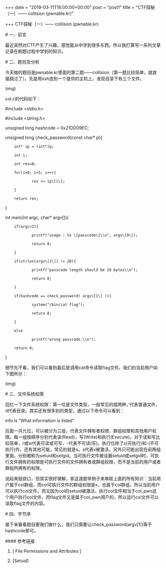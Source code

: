 +++
date = "2019-03-11T16:00:00+00:00"
post = "post1"
title = "CTF探秘（一）—— collision (pwnable.kr)"

+++
CTF探秘（一）—— collision (pwnable.kr)

\# 一、前言

最近突然对CTF产生了兴趣，感觉能从中学到很多东西。所以我打算写一系列文章记录在刷题过程中学到的知识。

\# 二、题目及分析

今天做的题目是pwnable.kr里面的第二题——collision（第一题比较简单，就直接跳过了）。先是用ssh连到一个提供的主机上，发现目录下有三个文件。

(img)

col.c的代码如下：

\#include <stdio.h>

\#include <string.h>

unsigned long hashcode = 0x21DD09EC;

unsigned long check_password(const char* p){

        int* ip = (int*)p;

        int i;

        int res=0;

        for(i=0; i<5; i++){

                res += ip\[i\];

        }

        return res;

}

int main(int argc, char* argv\[\]){

        if(argc<2){

                printf("usage : %s \[passcode\]\\n", argv\[0\]);

                return 0;

        }

        if(strlen(argv\[1\]) != 20){

                printf("passcode length should be 20 bytes\\n");

                return 0;

        }

        if(hashcode == check_password( argv\[1\] )){

                system("/bin/cat flag");

                return 0;

        }

        else

                printf("wrong passcode.\\n");

        return 0;

}

细节先不看，我们可以看到最后是调用cat命令读取flag文件。我们的当前用户如下图所示：

(img)

\# 三、文件系统权限

回忆一下文件系统权限：第一位是文件类型，一般常见的就两种，’代表普通文件，d代表目录。其实还有很多别的类型，通过以下命令可以看到：

info ls "What information is listed"

后面一共九位，可以被分为三组，代表文件拥有者权限，群组权限和其他用户权限。每一组按顺序分别代表读(Read)，写(Write)和执行(Execute)。对于读和写比较简单，r或w代表可读或可写，-代表不可读(写)。执行位除了x(可执行)和-(不可执行)外，还有其他可能，常见的就是s。s代表x被激活，另外只可能出现在前两组里面，分别被称为setuid和setgid。当可执行文件被设置setuid或setgid时，可执行文件拥有的权限是可执行文件的文件拥有者或群组权限，而不是当前的用户或者群组所拥有的权限。

说起来挺绕口，但其实很好理解，拿这道题举例子来串联上面的所有知识：当前用户属于col群组，而col可执行文件的群组权限是x，也属于col群组，所以当前用户可以执行col文件，而又因为col的setuid被激活，执行col文件相当于col_pwn这个用户执行col文件，而flag文件又是属于col_pwn用户的，所以运行col文件可以读取flag文件的内容。

\# 四、字节序

接下来看看题目要我们做什么，我们只需要让check_password(argv\[1\])等于hashcode即可。

\#### 参考链接

  1. \[ File Permissions and Attributes \]

  2. \[Setuid\]